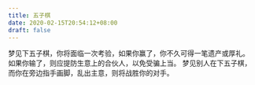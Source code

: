 ```yaml
---
title: 五子棋
date: 2020-02-15T20:54:12+08:00
draft: false
---
```


梦见下五子棋，你将面临一次考验，如果你赢了，你不久可得一笔遗产或厚礼。
如果你输了，则应提防生意上的合伙人，以免受骗上当。
梦见别人在下五子棋，而你在旁边指手画脚，乱出主意，则将战胜你的对手。
